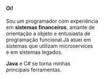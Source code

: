 #### Oi! 

Sou um programador com experiência <br>em 
**sistemas financeiros**, amante de<br>
orientação a objeto e entusiasta de <br>
programação funcional.Já atuei em <br>
sistemas que utilizam microservices <br> 
e em sistemas legados.

**Java** e C# se torna minhas <br>
principais ferramentas.




